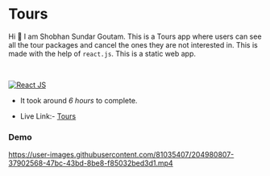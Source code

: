 # Tours

Hi 👋 I am Shobhan Sundar Goutam. This is a Tours app where users can see all the tour packages and cancel the ones they are not interested in. This is made with the help of `react.js`. This is a static web app.

<br>

[![React JS](https://img.shields.io/badge/ReactJS-blue.svg)](https://opensource.org/licenses/)

- It took around _6 hours_ to complete.

- Live Link:- [Tours](https://tours-react-ssg.netlify.app/)

### Demo

https://user-images.githubusercontent.com/81035407/204980807-37902568-47bc-43bd-8be8-f85032bed3d1.mp4


